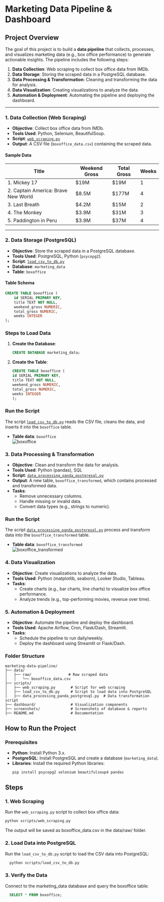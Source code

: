 # Marketing Data Pipeline & Dashboard

## Project Overview
The goal of this project is to build a **data pipeline** that collects, processes, and visualizes marketing data (e.g., box office performance) to generate actionable insights. The pipeline includes the following steps:

1. **Data Collection**: Web scraping to collect box office data from IMDb.
2. **Data Storage**: Storing the scraped data in a PostgreSQL database.
3. **Data Processing & Transformation**: Cleaning and transforming the data for analysis.
4. **Data Visualization**: Creating visualizations to analyze the data.
5. **Automation & Deployment**: Automating the pipeline and deploying the dashboard.



---


### 1. **Data Collection (Web Scraping)**
- **Objective**: Collect box office data from IMDb.
- **Tools Used**: Python, Selenium, BeautifulSoup.
- **Script**: [`web_scraping.py`](scripts/web_scraping.py)
- **Output**: A CSV file (`boxoffice_data.csv`) containing the scraped data.

#### Sample Data
| Title                                | Weekend Gross | Total Gross | Weeks |
|--------------------------------------|---------------|-------------|-------|
| 1. Mickey 17                         | $19M          | $19M        | 1     |
| 2. Captain America: Brave New World  | $8.5M         | $177M       | 4     |
| 3. Last Breath                       | $4.2M         | $15M        | 2     |
| 4. The Monkey                        | $3.9M         | $31M        | 3     |
| 5. Paddington in Peru                | $3.9M         | $37M        | 4     |

---

### 2. **Data Storage (PostgreSQL)**
- **Objective**: Store the scraped data in a PostgreSQL database.
- **Tools Used**: PostgreSQL, Python (`psycopg2`).
- **Script**: [`load_csv_to_db.py`](scripts/load_csv_to_db.py)
- **Database**: `marketing_data`
- **Table**: `boxoffice`

#### Table Schema
```sql
CREATE TABLE boxoffice (
    id SERIAL PRIMARY KEY,
    title TEXT NOT NULL,
    weekend_gross NUMERIC,
    total_gross NUMERIC,
    weeks INTEGER
);
```

### Steps to Load Data
1. **Create the Database**:
   ```sql
   CREATE DATABASE marketing_data;
   ```
2. **Create the Table**:
    ```sql
    CREATE TABLE boxoffice (
    id SERIAL PRIMARY KEY,
    title TEXT NOT NULL,
    weekend_gross NUMERIC,
    total_gross NUMERIC,
    weeks INTEGER
    );
    ```
### Run the Script
The script [`load_csv_to_db.py`](scripts/load_csv_to_db.py) reads the CSV file, cleans the data, and inserts it into the `boxoffice` table.

- **Table data**: `boxoffice`  
  ![boxoffice](screenshots/postgresql_db_box_office_table_after_insert_from_csv_file.png)

### 3. **Data Processing & Transformation**
- **Objective**: Clean and transform the data for analysis.
- **Tools Used**: Python (pandas), SQL
- **Script**: [`data_processing_panda_postgresql.py`](scripts/data_processing_panda_postgresql.py)
- **Output**: A new table, `boxoffice_transformed`, which contains processed and transformed data.
- **Tasks**:
  - Remove unnecessary columns.
  - Handle missing or invalid data.
  - Convert data types (e.g., strings to numeric).
### Run the Script
The script [`data_processing_panda_postgresql.py`](scripts/data_processing_panda_postgresql.py) process and transform data into the `boxoffice_transformed` table.

- **Table data**: `boxoffice_transformed`  
  ![boxoffice_transformed](screenshots/postgresql_db_box_office_table_after_transformation.png)


### 4. **Data Visualization** 
- **Objective**: Create visualizations to analyze the data.
- **Tools Used**: Python (matplotlib, seaborn), Looker Studio, Tableau.
- **Tasks**:
	- Create charts (e.g., bar charts, line charts) to visualize box office performance.
	- Analyze trends (e.g., top-performing movies, revenue over time).

### 5. **Automation & Deployment**  
- **Objective**: Automate the pipeline and deploy the dashboard.
- **Tools Used**: Apache Airflow, Cron, Flask/Dash, Streamlit.
- **Tasks**:
	- Schedule the pipeline to run daily/weekly.
	- Deploy the dashboard using Streamlit or Flask/Dash.

### Folder Structure ###
```
marketing-data-pipeline/
├── data/
│   ├── raw/                 # Raw scraped data
│   │   └── boxoffice_data.csv
├── scripts/
│   ├── web_scraping.py       # Script for web scraping
│   ├── load_csv_to_db.py     # Script to load data into PostgreSQL
│   ├── data_processing_panda_postgresql.py  # Data transformation script
├── dashboard/                # Visualization components
├── screenshots/              # Screenshots of database & reports
├── README.md                 # Documentation

```
## How to Run the Project

### Prerequisites
- **Python**: Install Python 3.x.
- **PostgreSQL**: Install PostgreSQL and create a database (`marketing_data`).
- **Libraries**: Install the required Python libraries:
  ```bash
  pip install psycopg2 selenium beautifulsoup4 pandas
  ```
## Steps

### 1. Web Scraping
Run the `web_scraping.py` script to collect box office data:
```bash
python scripts/web_scraping.py
```
The output will be saved as boxoffice_data.csv in the data/raw/ folder.

### 2. Load Data into PostgreSQL
Run the `load_csv_to_db.py` script to load the CSV data into PostgreSQL:
```bash
  python scripts/load_csv_to_db.py
```
### 3. Verify the Data
Connect to the marketing_data database and query the boxoffice table:
```sql
  SELECT * FROM boxoffice;
```


